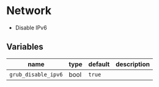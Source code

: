 # Network

-   Disable IPv6

## Variables

| name                | type | default | description |
| ------------------- | ---- | ------- | ----------- |
| `grub_disable_ipv6` | bool | `true`  |             |
